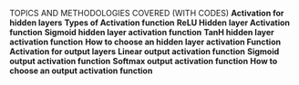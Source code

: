 TOPICS AND METHODOLOGIES COVERED (WITH CODES)
**Activation for hidden layers**
**Types of Activation function**
**ReLU Hidden layer Activation function**
**Sigmoid hidden layer activation function**
**TanH hidden layer activation function**
**How to choose an hidden layer activation Function**
**Activation for output layers**
**Linear output activation function**
**Sigmoid output activation function**
**Softmax output activation function**
**How to choose an output activation function**
